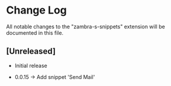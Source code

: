 # Change Log

All notable changes to the "zambra-s-snippets" extension will be documented in this file.


## [Unreleased]

- Initial release

- 0.0.15 -> Add snippet 'Send Mail'